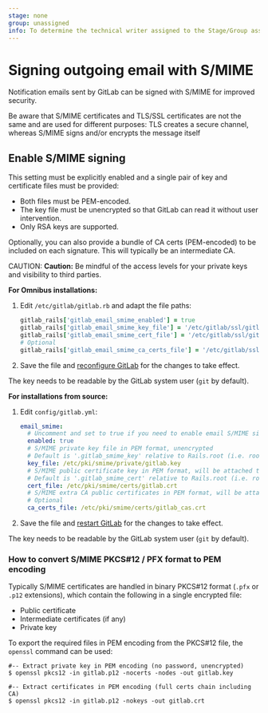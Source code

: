 ```yaml
---
stage: none
group: unassigned
info: To determine the technical writer assigned to the Stage/Group associated with this page, see https://about.gitlab.com/handbook/engineering/ux/technical-writing/#assignments
---
```


# Signing outgoing email with S/MIME

Notification emails sent by GitLab can be signed with S/MIME for improved
security.

Be aware that S/MIME certificates and TLS/SSL certificates are not the
same and are used for different purposes: TLS creates a secure channel, whereas
S/MIME signs and/or encrypts the message itself

## Enable S/MIME signing

This setting must be explicitly enabled and a single pair of key and certificate
files must be provided:

- Both files must be PEM-encoded.
- The key file must be unencrypted so that GitLab can read it without user
  intervention.
- Only RSA keys are supported.

Optionally, you can also provide a bundle of CA certs (PEM-encoded) to be
included on each signature. This will typically be an intermediate CA.

CAUTION: **Caution:**
Be mindful of the access levels for your private keys and visibility to
third parties.

**For Omnibus installations:**

1. Edit `/etc/gitlab/gitlab.rb` and adapt the file paths:

   ```ruby
   gitlab_rails['gitlab_email_smime_enabled'] = true
   gitlab_rails['gitlab_email_smime_key_file'] = '/etc/gitlab/ssl/gitlab_smime.key'
   gitlab_rails['gitlab_email_smime_cert_file'] = '/etc/gitlab/ssl/gitlab_smime.crt'
   # Optional
   gitlab_rails['gitlab_email_smime_ca_certs_file'] = '/etc/gitlab/ssl/gitlab_smime_cas.crt'
   ```

1. Save the file and [reconfigure GitLab](restart_gitlab.md#omnibus-gitlab-reconfigure) for the changes to take effect.

The key needs to be readable by the GitLab system user (`git` by default).

**For installations from source:**

1. Edit `config/gitlab.yml`:

   ```yaml
   email_smime:
     # Uncomment and set to true if you need to enable email S/MIME signing (default: false)
     enabled: true
     # S/MIME private key file in PEM format, unencrypted
     # Default is '.gitlab_smime_key' relative to Rails.root (i.e. root of the GitLab app).
     key_file: /etc/pki/smime/private/gitlab.key
     # S/MIME public certificate key in PEM format, will be attached to signed messages
     # Default is '.gitlab_smime_cert' relative to Rails.root (i.e. root of the GitLab app).
     cert_file: /etc/pki/smime/certs/gitlab.crt
     # S/MIME extra CA public certificates in PEM format, will be attached to signed messages
     # Optional
     ca_certs_file: /etc/pki/smime/certs/gitlab_cas.crt
   ```

1. Save the file and [restart GitLab](restart_gitlab.md#installations-from-source) for the changes to take effect.

The key needs to be readable by the GitLab system user (`git` by default).

### How to convert S/MIME PKCS#12 / PFX format to PEM encoding

Typically S/MIME certificates are handled in binary PKCS#12 format (`.pfx` or `.p12`
extensions), which contain the following in a single encrypted file:

- Public certificate
- Intermediate certificates (if any)
- Private key

To export the required files in PEM encoding from the PKCS#12 file, the
`openssl` command can be used:

```shell
#-- Extract private key in PEM encoding (no password, unencrypted)
$ openssl pkcs12 -in gitlab.p12 -nocerts -nodes -out gitlab.key

#-- Extract certificates in PEM encoding (full certs chain including CA)
$ openssl pkcs12 -in gitlab.p12 -nokeys -out gitlab.crt
```
